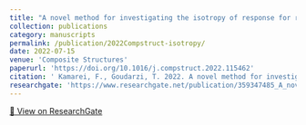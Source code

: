 ```yaml
---
title: "A novel method for investigating the isotropy of response for randomly generated unit cells of particulate composites"
collection: publications
category: manuscripts
permalink: /publication/2022Compstruct-isotropy/
date: 2022-07-15
venue: 'Composite Structures'
paperurl: 'https://doi.org/10.1016/j.compstruct.2022.115462'
citation: ' Kamarei, F., Goudarzi, T. 2022. A novel method for investigating the isotropy of response for randomly generated unit cells of particulate composites. Composite Structures 290, 115462.'
researchgate: 'https://www.researchgate.net/publication/359347485_A_novel_method_for_investigating_the_isotropy_of_response_for_randomly_generated_unit_cells_of_particulate_composites'
---
```

[🔗 View on ResearchGate](https://www.researchgate.net/publication/359347485_A_novel_method_for_investigating_the_isotropy_of_response_for_randomly_generated_unit_cells_of_particulate_composites)
